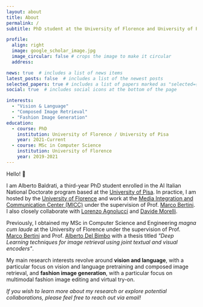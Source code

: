 ```yaml
---
layout: about
title: About
permalink: /
subtitle: PhD student at the University of Florence and University of Pisa, Italy

profile:
  align: right
  image: google_scholar_image.jpg
  image_circular: false # crops the image to make it circular
  address:

news: true  # includes a list of news items
latest_posts: false  # includes a list of the newest posts
selected_papers: true # includes a list of papers marked as "selected={true}"
social: true  # includes social icons at the bottom of the page

interests:
  - "Vision & Language"
  - "Composed Image Retrieval"
  - "Fashion Image Generation"
education:
  - course: PhD
    institution: University of Florence / University of Pisa 
    year: 2021-Current
  - course: MSc in Computer Science
    institution: University of Florence
    year: 2019-2021
---
```


Hello! 👋

I am Alberto Baldrati, a third-year PhD student enrolled in the AI Italian National Doctorate program based at the [University of Pisa](https://www.unipi.it/index.php/english]).
In practice, I am hosted by the [University of Florence](https://www.unifi.it/changelang-eng.html) and work at the [Media Integration and Communication Center (MICC)](https://www.micc.unifi.it/) under the supervision of Prof. [Marco Bertini](https://scholar.google.com/citations?user=SBm9ZpYAAAAJ&hl=en). I also closely collaborate with [Lorenzo Agnolucci](https://scholar.google.com/citations?user=hsCt4ZAAAAAJ&hl=en) and [Davide Morelli](https://scholar.google.com/citations?user=UJ4D3rYAAAAJ&hl=en).

Previously, I obtained my MSc in Computer Science and Engineering <em>magna cum laude</em> at the University of Florence under the supervision of Prof. [Marco Bertini](https://scholar.google.com/citations?user=SBm9ZpYAAAAJ&hl=en) and Prof. [Alberto Del Bimbo](https://scholar.google.com/citations?user=bf2ZrFcAAAAJ&hl=en) with a thesis titled <em>"Deep Learning techniques for image retrieval using joint textual and visual encoders"</em>.

My main research interests revolve around <strong>vision and language</strong>, with a particular focus on vision and language pretraining and composed image retrieval, and <strong>fashion image generation</strong>, with a particular focus on multimodal fashion image editing and virtual try-on.

<em>If you wish to learn more about my research or explore potential collaborations, please feel free to reach out via email!</em>
